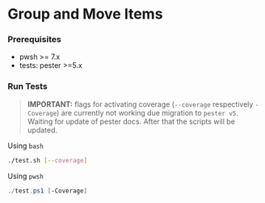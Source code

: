 # Group and Move Items

### Prerequisites

- pwsh >= 7.x
- tests: pester >=5.x

### Run Tests

> **IMPORTANT:** flags for activating coverage (`--coverage` respectively `-Coverage`) are currently not working due migration to `pester v5`. Waiting for update of pester docs. After that the scripts will be updated.

Using `bash`

```bash
./test.sh [--coverage]
```

Using `pwsh`

```powershell
./test.ps1 [-Coverage]
```
